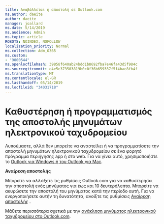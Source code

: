 ```yaml
---
title: Αναβάλλεται η αποστολή σε Outlook.com
ms.author: daeite
author: daeite
manager: joallard
ms.date: 5/14/2019
ms.audience: Admin
ms.topic: article
ROBOTS: NOINDEX, NOFOLLOW
localization_priority: Normal
ms.collection: Adm_O365
ms.custom:
- "9000544"
ms.openlocfilehash: 39858f640ab24bdd1b8692fba7e46fa43d5f984c
ms.sourcegitcommit: e4e5e373503819b0c0f36b659337f5f4bae8fb4f
ms.translationtype: MT
ms.contentlocale: el-GR
ms.lasthandoff: 05/14/2019
ms.locfileid: "34031718"
---
```

# <a name="delay-or-schedule-sending-email-messages"></a>Καθυστέρηση ή προγραμματισμός της αποστολής μηνυμάτων ηλεκτρονικού ταχυδρομείου

Λυπούμαστε, αλλά δεν μπορείτε να αναστείλει ή να προγραμματίσετε την αποστολή μηνυμάτων ηλεκτρονικού ταχυδρομείου σε ένα φορητό πρόγραμμα περιήγησης app ή στο web. Για να γίνει αυτό, χρησιμοποιήστε το [Outlook για Windows ή του Outlook για Mac](https://products.office.com/outlook/email-and-calendar-software-microsoft-outlook).

**Αναίρεση αποστολής**

Μπορείτε να αλλάξετε τις ρυθμίσεις Outlook.com για να καθυστερήσει την αποστολή ενός μηνύματος για έως και 10 δευτερόλεπτα. Μπορείτε να ακυρώσετε την αποστολή του μηνύματος κατά την περίοδο αυτή. Για να ενεργοποιήσετε αυτήν τη δυνατότητα, ανοίξτε τις ρυθμίσεις [Αναίρεση αποστολής](https://outlook.live.com/mail/options/mail/messageContent/undoSend) .

Μάθετε περισσότερα σχετικά με την [ανάκληση μηνύματος ηλεκτρονικού ταχυδρομείου στο Outlook.com](https://support.office.com/article/c069ddde-5282-4085-8f4c-d7b133324f8a).